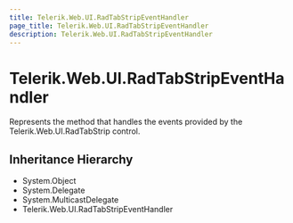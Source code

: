 ```yaml
---
title: Telerik.Web.UI.RadTabStripEventHandler
page_title: Telerik.Web.UI.RadTabStripEventHandler
description: Telerik.Web.UI.RadTabStripEventHandler
---
```


# Telerik.Web.UI.RadTabStripEventHandler

Represents the method that handles the events provided by the Telerik.Web.UI.RadTabStrip control.

## Inheritance Hierarchy

* System.Object
* System.Delegate
* System.MulticastDelegate
* Telerik.Web.UI.RadTabStripEventHandler

